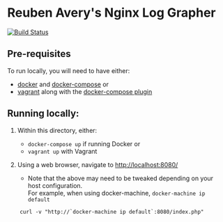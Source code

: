 # Reuben Avery's Nginx Log Grapher

[![Build Status](https://travis-ci.org/reubenavery/nginx-log-graphing-test.svg?branch=master)](https://travis-ci.org/reubenavery/nginx-log-graphing-test)

## Pre-requisites

To run locally, you will need to have either:
 - [docker](https://docs.docker.com/engine/installation/) and [docker-compose](https://docs.docker.com/compose/install/) or
 - [vagrant](http://vagrantup.com) along with the [docker-compose plugin](https://github.com/leighmcculloch/vagrant-docker-compose)

## Running locally:

1. Within this directory, either:

    - `docker-compose up` if running Docker or
    - `vagrant up` with Vagrant

2. Using a web browser, navigate to [http://localhost:8080/](http://localhost:8080/)
    
    - Note that the above may need to be tweaked depending on your host configuration.  
      For example, when using docker-machine, `docker-machine ip default`

```
    curl -v "http://`docker-machine ip default`:8080/index.php"
```

